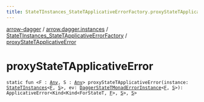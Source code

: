 ```yaml
---
title: StateTInstances_StateTApplicativeErrorFactory.proxyStateTApplicativeError - arrow-dagger
---
```


[arrow-dagger](../../index.html) / [arrow.dagger.instances](../index.html) / [StateTInstances_StateTApplicativeErrorFactory](index.html) / [proxyStateTApplicativeError](./proxy-state-t-applicative-error.html)

# proxyStateTApplicativeError

`static fun <F : `[`Any`](https://kotlinlang.org/api/latest/jvm/stdlib/kotlin/-any/index.html)`, S : `[`Any`](https://kotlinlang.org/api/latest/jvm/stdlib/kotlin/-any/index.html)`> proxyStateTApplicativeError(instance: `[`StateTInstances`](../-state-t-instances/index.html)`<`[`F`](proxy-state-t-applicative-error.html#F)`, `[`S`](proxy-state-t-applicative-error.html#S)`>, ev: `[`DaggerStateTMonadErrorInstance`](../-dagger-state-t-monad-error-instance/index.html)`<`[`F`](proxy-state-t-applicative-error.html#F)`, `[`S`](proxy-state-t-applicative-error.html#S)`>): ApplicativeError<Kind<Kind<ForStateT, `[`F`](proxy-state-t-applicative-error.html#F)`>, `[`S`](proxy-state-t-applicative-error.html#S)`>, `[`S`](proxy-state-t-applicative-error.html#S)`>`